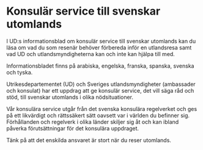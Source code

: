 # Konsulär service till svenskar utomlands

I UD:s informationsblad om konsulär service till svenskar utomlands kan du läsa om vad du som resenär behöver förbereda inför en utlandsresa samt vad UD och utlandsmyndigheterna kan och inte kan hjälpa till med.

Informationsbladet finns på arabiska, engelska, franska, spanska, svenska och tyska.

Utrikesdepartementet (UD) och Sveriges utlandsmyndigheter (ambassader och konsulat) har ett uppdrag att ge konsulär service, det vill säga råd och stöd, till svenskar utomlands i olika nödsituationer.

Vår konsulära service utgår från det svenska konsulära regelverket och ges på ett likvärdigt och rättssäkert sätt oavsett var i världen du befinner sig. Förhållanden och regelverk i olika länder skiljer sig åt och kan ibland påverka förutsättningar för det konsulära uppdraget.

Tänk på att det enskilda ansvaret är stort när du reser utomlands.

